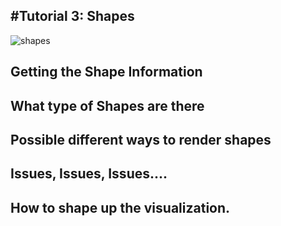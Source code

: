 #Tutorial 3: Shapes 
-------
![shapes](http://www.swintonfitzwilliam.org/wp-content/uploads/2013/09/shapes-2.jpg)

**Getting the Shape Information**
------

**What type of Shapes are there**
--------

**Possible different ways to render shapes**
---------

**Issues, Issues, Issues....**
-------

**How to shape up the visualization.**
-------
